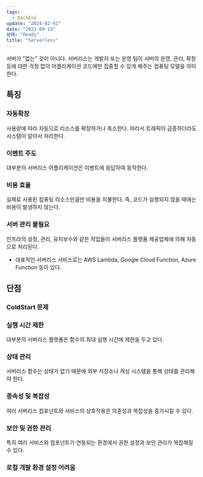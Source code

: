 ```yaml
---
tags:
  - BackEnd
update: "2024-02-01"
date: "2023-09-19"
상태: "Ready"
title: "Serverless"
---
```

서버가 "없는" 것이 아니다.
서버리스는 개발자 또는 운영 팀이 서버의 운영, 관리, 확장 등에 대한 걱정 없이 어플리케이션 코드에만 집중할 수 있게 해주는 컴퓨팅 모델을 의미한다.

## 특징

### 자동확장

사용량에 따라 자동으로 리소스를 확장하거나 축소한다. 따라서 트래픽이 급증하더라도 시스템이 알아서 처리한다.

### 이벤트 주도

대부분의 서버리스 어플리케이션은 이벤트에 응답하여 동작한다.

### 비용 효율

실제로 사용된 컴퓨팅 리소스만큼만 비용을 지불한다. 즉, 코드가 실행되지 않을 때에는 비용이 발생하지 않는다.

### 서버 관리 불필요

인프라의 설정, 관리, 유지보수와 같은 작업들이 서버리스 플랫폼 제공업체에 의해 자동으로 처리된다.

- 대표적인 서버리스 서비스로는 AWS Lambda, Google Cloud Function, Azure Function 등이 있다.

## 단점

### ColdStart 문제

### 실행 시간 제한

대부분의 서버리스 플랫폼은 함수의 최대 실행 시간에 제한을 두고 있다.

### 상태 관리

서버리스 함수는 상태가 없기 때문에 외부 저장소나 캐싱 시스템을 통해 상태를 관리해야 한다.

### 종속성 및 복잡성

여러 서버리스 컴포넌트와 서비스의 상호작용은 의존성과 복잡성을 증가시킬 수 있다.

### 보안 및 권한 관리

특히 여러 서비스와 컴포넌트가 연동되는 환경에서 권한 설정과 보안 관리가 복잡해질 수 있다.

### 로컬 개발 환경 설정 어려움

